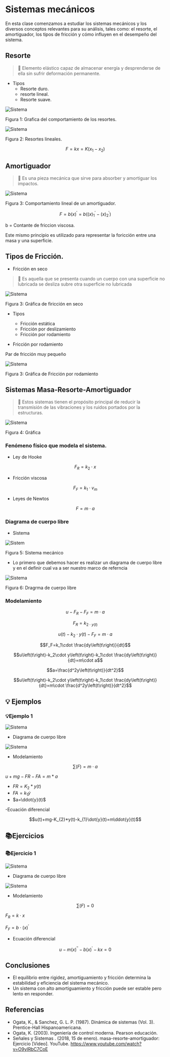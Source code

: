 # Sistemas mecánicos
En esta clase comenzamos a estudiar los sistemas mecánicos y los diversos conceptos relevantes para su análisis, tales como: el resorte, el amortiguador, los tipos de fricción y cómo influyen en el desempeño del sistema.

## Resorte

> 🔑 Elemento elástico capaz de almacenar energía y desprenderse de ella sin sufrir deformación permanente.
- Tipos
    - Resorte duro.
    - resorte lineal.
    - Resorte suave.
 
![Sistema](https://github.com/Santi24Garcia/APUNTES/blob/main/IMAGENES/TiposResorte.png)

Figura 1: Grafica del comportamiento de los resortes.

![Sistema](https://github.com/Santi24Garcia/APUNTES/blob/main/IMAGENES/ResorteLinea.png)

Figura 2: Resortes lineales.

$$F=kx=K\left(x_1-x_2\right)$$

## Amortiguador

> 🔑 Es una pieza mecánica que sirve para absorber y amortiguar los impactos.

![Sistema](https://github.com/Santi24Garcia/APUNTES/blob/main/IMAGENES/AmortiguadorLineal.png)

Figura 3: Comportamiento lineal de un amortiguador.

$$F=b\left(x\right)^{'}=b\left(\left(x\right)^{'}_1-\left(x\right)^{'}_2\right)$$

b = Contante de friccion viscosa.

Este mismo principio es utilizado para representar la foricción entre una masa y una superficie.

## Tipos de Fricción.

- Fricción en seco

> 🔑 Es aquella que se presenta cuando un cuerpo con una superficie no lubricada se desliza subre otra superficie no lubricada

![Sistema](https://github.com/Santi24Garcia/APUNTES/blob/main/IMAGENES/FriccionSeco.png)

Figura 3: Gráfica de firicción en seco

- Tipos
    - Fricción estática
    - Fricción por deslizamiento
    - Fricción por rodamiento

- Fricción por rodamiento

Par de fricción muy pequeño

![Sistema](https://github.com/Santi24Garcia/APUNTES/blob/main/IMAGENES/FriccionRodamiento.png)

Figura 3:  Gráfica de Fricción por rodamiento

## Sistemas Masa-Resorte-Amortiguador

> 🔑 Estos sistemas tienen el propósito principal de reducir la transmisión de las vibraciones y los ruidos portados por la estructuras.

![Sistema](https://github.com/Santi24Garcia/APUNTES/blob/main/IMAGENES/MRA.png)

Figura 4: Gráfica

### Fenómeno físico que modela el sistema.

- Ley de Hooke

$$F_R=k_2\cdot x$$

- Fricción viscosa

$$F_F=k_1\cdot v_m$$

- Leyes de Newtos

$$F=m\cdot a$$

### Diagrama de cuerpo libre

- Sistema

![Sistem](https://github.com/Santi24Garcia/APUNTES/blob/main/IMAGENES/SistemaMecanico.png)

Figura 5: Sistema mecánico

- Lo primero que debemos hacer es realizar un diagrama de cuerpo libre y en el definir cual va a ser nuestro marco de referncia 

![Sistema](https://github.com/Santi24Garcia/APUNTES/blob/main/IMAGENES/DIAGRALIBREMEC.png)

Figura 6: Dragrma de cuerpo libre

### Modelamiento

$$u-F_R-F_F=m\cdot a$$

$$F_R=k_{2\cdot y\left(t\right)}$$

$$u\left(t\right)-k_2\cdot y\left(t\right)-F_F=m\cdot a$$

$$F_F=k_1\cdot \frac{dy\left(t\right)}{dt}$$

$$u\left(t\right)-k_2\cdot y\left(t\right)-k_1\cdot \frac{dy\left(t\right)}{dt}=m\cdot a$$

$$a=\frac{d^2y\left(t\right)}{dt^2}$$

$$u\left(t\right)-k_2\cdot y\left(t\right)-k_1\cdot \frac{dy\left(t\right)}{dt}=m\cdot \frac{d^2y\left(t\right)}{dt^2}$$

## 💡 Ejemplos

### 💡Ejemplo 1

![Sistema](https://github.com/Santi24Garcia/APUNTES/blob/main/IMAGENES/EJMEC.png)

- Diagrama de cuerpo libre

![Sistema](https://github.com/Santi24Garcia/APUNTES/blob/main/IMAGENES/DIAMEJ.png)


- Modelamiento

$$\sum \left(F\right)=m\cdot a$$

$u+mg-FR-FA=m*a$

- $FR=K_{2}*y(t)$
- $FA=k_{1}\dot{y}$
- $a=\ddot{y}(t)$

-Ecuación diferencial

$$u(t)+mg-K_{2}*y(t)-k_{1}\dot{y}(t)=m\ddot{y}(t)$$

## 📚Ejercicios

### 📚Ejercicio 1

![Sistema](https://github.com/Santi24Garcia/APUNTES/blob/main/IMAGENES/Ejercicio1Mec.png)

- Diagrama de cuerpo libre

![Sistema](https://github.com/Santi24Garcia/APUNTES/blob/main/IMAGENES/DIAGRAEJ1.png)

- Modelamiento

$$\sum \left(F\right)=0$$

$F_R=k\cdot x$

$F_F=b\cdot \left(x\right)^{'}$

- Ecuación diferencial

$$u-m\left(x\right)^{''}-b\left(x\right)^{'}-kx=0$$

## Conclusiones 

-  El equilibrio entre rigidez, amortiguamiento y fricción determina la estabilidad y eficiencia del sistema mecánico.
-  Un sistema con alto amortiguamiento y fricción puede ser estable pero lento en responder.

## Referencias

- Ogata, K., & Sanchez, G. L. P. (1987). Dinámica de sistemas (Vol. 3). Prentice-Hall Hispanoamericana.
- Ogata, K. (2003). Ingeniería de control moderna. Pearson educación.
- Señales y Sistemas . (2018, 15 de enero). masa-resorte-amortiguador: Ejercicio [Video]. YouTube. https://www.youtube.com/watch?v=O9yIRbC7CoE 
